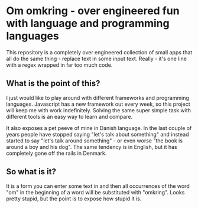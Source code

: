 # Om omkring - over engineered fun with language and programming languages
This repository is a completely over engineered collection of small apps that all do the same thing - replace text in some input text.  Really - it's one line with a regex wrapped in far too much code.

## What is the point of this? 
I just would like to play around with different frameworks and programming languages. Javascript has a new framework out every week, so this project will keep me with work indefinitely. Solving the same super simple task with different tools is an easy way to learn and compare.

It also exposes a pet peeve of mine in Danish language. In the last couple of years people have stopped saying "let's talk about something" and instead started to say "let's talk around something" - or even worse "the book is around a boy and his dog". The same tendency is in English, but it has completely gone off the rails in Denmark.

## So what is it?
It is a form you can enter some text in and then all occurrences of the word "om" in the beginning of a word will be substituted with "omkring". Looks pretty stupid, but the point is to expose how stupid it is.